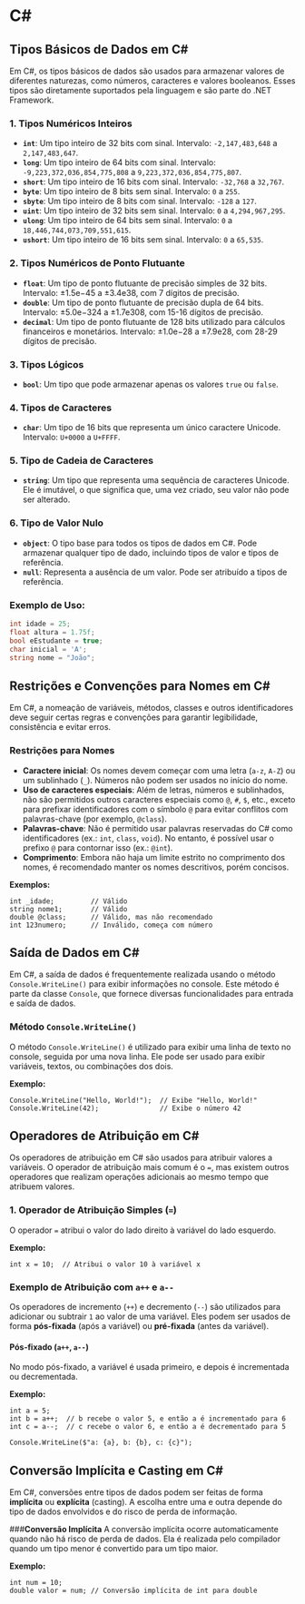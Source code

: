 # C#
 
## Tipos Básicos de Dados em C#

Em C#, os tipos básicos de dados são usados para armazenar valores de diferentes naturezas, como números, caracteres e valores booleanos. Esses tipos são diretamente suportados pela linguagem e são parte do .NET Framework.

### 1. **Tipos Numéricos Inteiros**
   - **`int`**: Um tipo inteiro de 32 bits com sinal. Intervalo: `-2,147,483,648` a `2,147,483,647`.
   - **`long`**: Um tipo inteiro de 64 bits com sinal. Intervalo: `-9,223,372,036,854,775,808` a `9,223,372,036,854,775,807`.
   - **`short`**: Um tipo inteiro de 16 bits com sinal. Intervalo: `-32,768` a `32,767`.
   - **`byte`**: Um tipo inteiro de 8 bits sem sinal. Intervalo: `0` a `255`.
   - **`sbyte`**: Um tipo inteiro de 8 bits com sinal. Intervalo: `-128` a `127`.
   - **`uint`**: Um tipo inteiro de 32 bits sem sinal. Intervalo: `0` a `4,294,967,295`.
   - **`ulong`**: Um tipo inteiro de 64 bits sem sinal. Intervalo: `0` a `18,446,744,073,709,551,615`.
   - **`ushort`**: Um tipo inteiro de 16 bits sem sinal. Intervalo: `0` a `65,535`.

### 2. **Tipos Numéricos de Ponto Flutuante**
   - **`float`**: Um tipo de ponto flutuante de precisão simples de 32 bits. Intervalo: ±1.5e−45 a ±3.4e38, com 7 dígitos de precisão.
   - **`double`**: Um tipo de ponto flutuante de precisão dupla de 64 bits. Intervalo: ±5.0e−324 a ±1.7e308, com 15-16 dígitos de precisão.
   - **`decimal`**: Um tipo de ponto flutuante de 128 bits utilizado para cálculos financeiros e monetários. Intervalo: ±1.0e−28 a ±7.9e28, com 28-29 dígitos de precisão.

### 3. **Tipos Lógicos**
   - **`bool`**: Um tipo que pode armazenar apenas os valores `true` ou `false`.

### 4. **Tipos de Caracteres**
   - **`char`**: Um tipo de 16 bits que representa um único caractere Unicode. Intervalo: `U+0000` a `U+FFFF`.

### 5. **Tipo de Cadeia de Caracteres**
   - **`string`**: Um tipo que representa uma sequência de caracteres Unicode. Ele é imutável, o que significa que, uma vez criado, seu valor não pode ser alterado.

### 6. **Tipo de Valor Nulo**
   - **`object`**: O tipo base para todos os tipos de dados em C#. Pode armazenar qualquer tipo de dado, incluindo tipos de valor e tipos de referência.
   - **`null`**: Representa a ausência de um valor. Pode ser atribuído a tipos de referência.

### Exemplo de Uso:

```csharp
int idade = 25;
float altura = 1.75f;
bool eEstudante = true;
char inicial = 'A';
string nome = "João";
```
## Restrições e Convenções para Nomes em C#

Em C#, a nomeação de variáveis, métodos, classes e outros identificadores deve seguir certas regras e convenções para garantir legibilidade, consistência e evitar erros.

### **Restrições para Nomes**
   - **Caractere inicial**: Os nomes devem começar com uma letra (`a-z`, `A-Z`) ou um sublinhado (`_`). Números não podem ser usados no início do nome.
   - **Uso de caracteres especiais**: Além de letras, números e sublinhados, não são permitidos outros caracteres especiais como `@`, `#`, `$`, etc., exceto para prefixar identificadores com o símbolo `@` para evitar conflitos com palavras-chave (por exemplo, `@class`).
   - **Palavras-chave**: Não é permitido usar palavras reservadas do C# como identificadores (ex.: `int`, `class`, `void`). No entanto, é possível usar o prefixo `@` para contornar isso (ex.: `@int`).
   - **Comprimento**: Embora não haja um limite estrito no comprimento dos nomes, é recomendado manter os nomes descritivos, porém concisos.

   **Exemplos:**

   ```
   int _idade;         // Válido
   string nome1;       // Válido
   double @class;      // Válido, mas não recomendado
   int 123numero;      // Inválido, começa com número
```
## Saída de Dados em C#

Em C#, a saída de dados é frequentemente realizada usando o método `Console.WriteLine()` para exibir informações no console. Este método é parte da classe `Console`, que fornece diversas funcionalidades para entrada e saída de dados.

### **Método `Console.WriteLine()`**
   O método `Console.WriteLine()` é utilizado para exibir uma linha de texto no console, seguida por uma nova linha. Ele pode ser usado para exibir variáveis, textos, ou combinações dos dois.

   **Exemplo:**

   ```
   Console.WriteLine("Hello, World!");  // Exibe "Hello, World!"
   Console.WriteLine(42);               // Exibe o número 42
```
## Operadores de Atribuição em C#

Os operadores de atribuição em C# são usados para atribuir valores a variáveis. O operador de atribuição mais comum é o `=`, mas existem outros operadores que realizam operações adicionais ao mesmo tempo que atribuem valores.

### 1. **Operador de Atribuição Simples (`=`)**
   O operador `=` atribui o valor do lado direito à variável do lado esquerdo.

   **Exemplo:**

   ```
   int x = 10;  // Atribui o valor 10 à variável x
```
### Exemplo de Atribuição com `a++` e `a--`

Os operadores de incremento (`++`) e decremento (`--`) são utilizados para adicionar ou subtrair `1` ao valor de uma variável. Eles podem ser usados de forma **pós-fixada** (após a variável) ou **pré-fixada** (antes da variável).

#### **Pós-fixado (`a++`, `a--`)**
   No modo pós-fixado, a variável é usada primeiro, e depois é incrementada ou decrementada.

   **Exemplo:**

   ```
   int a = 5;
   int b = a++;  // b recebe o valor 5, e então a é incrementado para 6
   int c = a--;  // c recebe o valor 6, e então a é decrementado para 5

   Console.WriteLine($"a: {a}, b: {b}, c: {c}");
```
## Conversão Implícita e Casting em C#

Em C#, conversões entre tipos de dados podem ser feitas de forma **implícita** ou **explícita** (casting). A escolha entre uma e outra depende do tipo de dados envolvidos e do risco de perda de informação.

###**Conversão Implícita**
   A conversão implícita ocorre automaticamente quando não há risco de perda de dados. Ela é realizada pelo compilador quando um tipo menor é convertido para um tipo maior.

   **Exemplo:**

   ```
   int num = 10;
   double valor = num; // Conversão implícita de int para double
```

